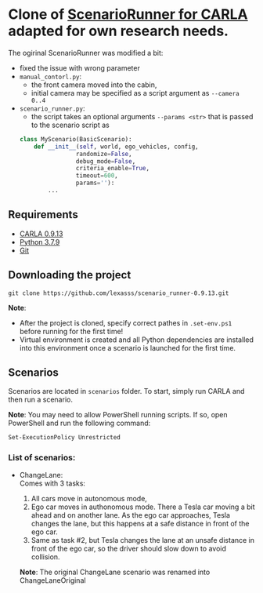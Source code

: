 # Clone of [ScenarioRunner for CARLA](https://github.com/carla-simulator/scenario_runner) adapted for own research needs.

The ogirinal ScenarioRunner was modified a bit:
- fixed the issue with wrong parameter
- `manual_contorl.py`:
    - the front camera moved into the cabin,
    - initial camera may be specified as a script argument as `--camera 0..4`
- `scenario_runner.py`:
    - the script takes an optional arguments `--params <str>` that is passed to the scenario script as
    ```python
    class MyScenario(BasicScenario):
        def __init__(self, world, ego_vehicles, config,
                    randomize=False,
                    debug_mode=False,
                    criteria_enable=True,
                    timeout=600,
                    params=''):
            ...
    ```

## Requirements
- [CARLA 0.9.13](https://github.com/carla-simulator/carla/releases/tag/0.9.13)
- [Python 3.7.9](https://www.python.org/ftp/python/3.7.9/python-3.7.9-amd64.exe)
- [Git](https://git-scm.com/downloads)

## Downloading the project

```
git clone https://github.com/lexasss/scenario_runner-0.9.13.git
```

**Note**:
- After the project is cloned, specify correct pathes in `.set-env.ps1` before running for the first time!
- Virtual environment is created and all Python dependencies are installed into this environment once a scenario is launched for the first time.

## Scenarios

Scenarios are located in `scenarios` folder.
To start, simply run CARLA and then run a scenario.

**Note**:
You may need to allow PowerShell running scripts. If so, open PowerShell and run the following command:
``` ps
Set-ExecutionPolicy Unrestricted
```

### List of scenarios:

- ChangeLane:  
    Comes with 3 tasks:
    1. All cars move in autonomous mode,
    2. Ego car moves in authonomous mode. There a Tesla car moving a bit ahead and on another lane. As the ego car approaches, Tesla changes the lane, but this happens at a safe distance in front of the ego car. 
    3. Same as task #2, but Tesla changes the lane at an unsafe distance in front of the ego car, so the driver should slow down to avoid collision.
    
    **Note**: The original ChangeLane scenario was renamed into ChangeLaneOriginal